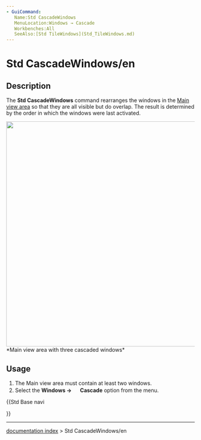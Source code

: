 ```yaml
---
- GuiCommand:
   Name:Std CascadeWindows
   MenuLocation:Windows → Cascade
   Workbenches:All
   SeeAlso:[Std TileWindows](Std_TileWindows.md)
---
```


# Std CascadeWindows/en

## Description

The **Std CascadeWindows** command rearranges the windows in the [Main view area](Main_view_area.md) so that they are all visible but do overlap. The result is determined by the order in which the windows were last activated.

<img alt="" src=images/Std_CascadeWindows_example.png  style="width:600px;"> 
*Main view area with three cascaded windows*

## Usage

1.  The Main view area must contain at least two windows.
2.  Select the **Windows → <img src="images/Std_CascadeWindows.svg" width=16px> Cascade** option from the menu.





{{Std Base navi

}}

---
[documentation index](../README.md) > Std CascadeWindows/en

